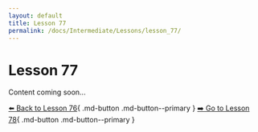 ```yaml
---
layout: default
title: Lesson 77
permalink: /docs/Intermediate/Lessons/lesson_77/
---
```


# Lesson 77

Content coming soon...

[⬅️ Back to Lesson 76](lesson_76.md){ .md-button .md-button--primary }  [➡️ Go to Lesson 78](lesson_78.md){ .md-button .md-button--primary }
